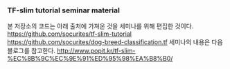 ### TF-slim tutorial seminar material
본 저장소의 코드는 아래 출처에 가져온 것을 세미나를 위해 편집한 것이다.
https://github.com/socurites/tf-slim-tutorial
https://github.com/socurites/dog-breed-classification.tf
세미나의 내용은 다음 블로그를 참고한다.
http://www.popit.kr/tf-slim-%EC%8B%9C%EC%9E%91%ED%95%98%EA%B8%B0/
